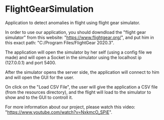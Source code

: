 # FlightGearSimulation
Application to detect anomalies in flight using flight gear simulator.

In order to use our application, you should downdload the "flight gear simulator" from this website: "https://www.flightgear.org/", and put him in this exact path: "C:/Program Files/FlightGear 2020.3".

The application will open the simulator by her self (using a config file we made) and will open a Socket in the simulator using the localhost ip (127.0.0.1) and port 5400.

After the simulator opens the server side, the application will connect to him and will open the GUI for the user.

On click on the "Load CSV File", the user will give the application a CSV file (from the resources directory), and the flight will load to the simulator to show and to the GUI to controll it.

For more information about our project, please watch this video: "https://www.youtube.com/watch?v=NxkmcO_SPiE".
